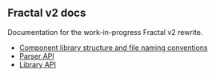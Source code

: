 ## Fractal v2 docs

Documentation for the work-in-progress Fractal v2 rewrite.

* [Component library structure and file naming conventions](/docs/directory-structure.md)
* [Parser API](/docs/parser.md)
* [Library API](/docs/library.md)
